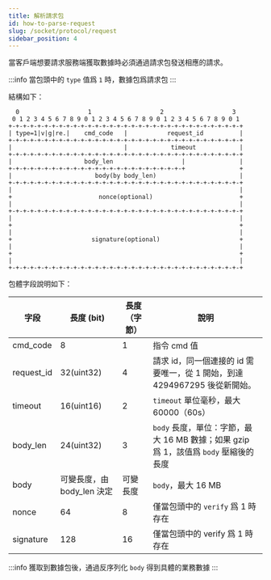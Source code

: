 ```yaml
---
title: 解析請求包
id: how-to-parse-request
slug: /socket/protocol/request
sidebar_position: 4
---
```


當客戶端想要請求服務端獲取數據時必須通過請求包發送相應的請求。

:::info
當包頭中的 `type` 值爲 `1` 時，數據包爲請求包
:::

結構如下：

```
  0                   1                   2                   3
 0 1 2 3 4 5 6 7 8 9 0 1 2 3 4 5 6 7 8 9 0 1 2 3 4 5 6 7 8 9 0 1
+-+-+-+-+-+-+-+-+-+-+-+-+-+-+-+-+-+-+-+-+-+-+-+-+-+-+-+-+-+-+-+-+
| type=1|v|g|re.|    cmd_code   |           request_id          |
+-+-+-+-+-+-+-+-+-+-+-+-+-+-+-+-+-+-+-+-+-+-+-+-+-+-+-+-+-+-+-+-+
|                               |            timeout            |
+-+-+-+-+-+-+-+-+-+-+-+-+-+-+-+-+-+-+-+-+-+-+-+-+-+-+-+-+-+-+-+-+
|                    body_len                   |               |
+-+-+-+-+-+-+-+-+-+-+-+-+-+-+-+-+-+-+-+-+-+-+-+-+               +
|                       body(by body_len)                       |
+-+-+-+-+-+-+-+-+-+-+-+-+-+-+-+-+-+-+-+-+-+-+-+-+-+-+-+-+-+-+-+-+
|                                                               |
+                        nonce(optional)                        +
|                                                               |
+-+-+-+-+-+-+-+-+-+-+-+-+-+-+-+-+-+-+-+-+-+-+-+-+-+-+-+-+-+-+-+-+
|                                                               |
+                                                               +
|                                                               |
+                      signature(optional)                      +
|                                                               |
+                                                               +
|                                                               |
+-+-+-+-+-+-+-+-+-+-+-+-+-+-+-+-+-+-+-+-+-+-+-+-+-+-+-+-+-+-+-+-+

```

包體字段說明如下：

| 字段       | 長度 (bit)                 | 長度（字節）| 說明                                                                                 |
| ---------- | -------------------------- | ------------ | ------------------------------------------------------------------------------------ |
| cmd_code   | 8                          | 1            | 指令 cmd 值                                                                          |
| request_id | 32(uint32)                 | 4            | 請求 id，同一個連接的 id 需要唯一，從 1 開始，到達 4294967295 後從新開始。           |
| timeout    | 16(uint16)                 | 2            | `timeout` 單位毫秒，最大 60000（60s）                            |
| body_len   | 24(uint32)                 | 3            | `body` 長度，單位：字節，最大 16 MB 數據；如果 gzip 爲 1，該值爲 `body` 壓縮後的長度 |
| body       | 可變長度，由 body_len 決定 | 可變長度     | `body`，最大 16 MB                                                                   |
| nonce      | 64                         | 8            | 僅當包頭中的 `verify` 爲 1 時存在                                                    |
| signature  | 128                        | 16           | 僅當包頭中的 verify 爲 1 時存在                                                      |

:::info
獲取到數據包後，通過反序列化 `body` 得到具體的業務數據
:::
